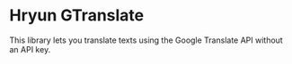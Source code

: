 # Hryun GTranslate

This library lets you translate texts using the Google Translate API without an API key.